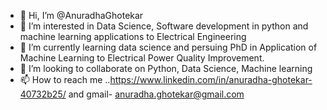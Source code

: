 - 👋 Hi, I’m @AnuradhaGhotekar
- 👀 I’m interested in Data Science, Software development in python and machine learning applications to Electrical Engineering
- 🌱 I’m currently learning data science and persuing PhD in Application of Machine Learning to Electrical Power Quality Improvement.
- 💞️ I’m looking to collaborate on Python, Data Science, Machine learning
- 📫 How to reach me ..https://www.linkedin.com/in/anuradha-ghotekar-40732b25/ and gmail- anuradha.ghotekar@gmail.com
                     

<!---
AnuradhaGhotekar/AnuradhaGhotekar is a ✨ special ✨ repository because its `README.md` (this file) appears on your GitHub profile.
You can click the Preview link to take a look at your changes.
--->
